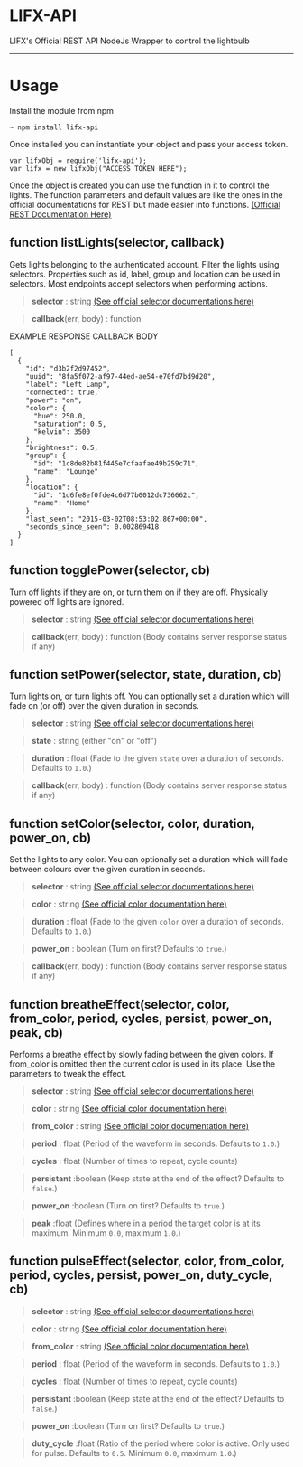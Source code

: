 # LIFX-API 
LIFX's Official REST API NodeJs Wrapper to control the lightbulb 


----------

Usage 
=============
Install the module from npm 

    ~ npm install lifx-api 

Once installed you can instantiate your object and pass your access token. 

    var lifxObj = require('lifx-api');
    var lifx = new lifxObj("ACCESS TOKEN HERE");

Once the object is created you can use the function in it to control the lights. 
The function parameters and default values are like the ones in the official documentations for REST but made easier into functions. [(Official REST Documentation Here)](http://developer.lifx.com/)

function listLights(selector, callback)
---------------------------------------

Gets lights belonging to the authenticated account. Filter the lights using selectors. Properties such as id, label, group and location can be used in selectors. Most endpoints accept selectors when performing actions.

> **selector** : string [(See official selector documentations here)](http://developer.lifx.com/#selectors)

> **callback**(err, body) : function 


EXAMPLE RESPONSE CALLBACK BODY

    [
      {
        "id": "d3b2f2d97452",
        "uuid": "8fa5f072-af97-44ed-ae54-e70fd7bd9d20",
        "label": "Left Lamp",
        "connected": true,
        "power": "on",
        "color": {
          "hue": 250.0,
          "saturation": 0.5,
          "kelvin": 3500
        },
        "brightness": 0.5,
        "group": {
          "id": "1c8de82b81f445e7cfaafae49b259c71",
          "name": "Lounge"
        },
        "location": {
          "id": "1d6fe8ef0fde4c6d77b0012dc736662c",
          "name": "Home"
        },
        "last_seen": "2015-03-02T08:53:02.867+00:00",
        "seconds_since_seen": 0.002869418
      }
    ]

function togglePower(selector, cb)
---------------------------------------

Turn off lights if they are on, or turn them on if they are off. Physically powered off lights are ignored.

> **selector** : string [(See official selector documentations here)](http://developer.lifx.com/#selectors)

> **callback**(err, body) : function (Body contains server response status if any) 



function setPower(selector, state, duration, cb)
---------------------------------------
Turn lights on, or turn lights off. You can optionally set a duration which will fade on (or off) over the given duration in seconds.

> **selector** : string [(See official selector documentations here)](http://developer.lifx.com/#selectors)

> **state** : string (either "on" or "off") 

> **duration** : float (Fade to the given `state` over a duration of seconds. Defaults to `1.0`.)

> **callback**(err, body) : function (Body contains server response status if any) 


function setColor(selector, color, duration, power_on, cb)
---------------------------------------
Set the lights to any color. You can optionally set a duration which will fade between colours over the given duration in seconds.

> **selector** : string [(See official selector documentations here)](http://developer.lifx.com/#selectors)

> **color** : string [(See official color documentation here)](http://developer.lifx.com/#colors)

> **duration** : float (Fade to the given `color` over a duration of seconds. Defaults to `1.0`.)

> **power_on** : boolean (Turn on first? Defaults to `true`.)

> **callback**(err, body) : function (Body contains server response status if any) 


function breatheEffect(selector, color, from_color, period, cycles, persist, power_on, peak, cb)
---------------------------------------
Performs a breathe effect by slowly fading between the given colors. If from_color is omitted then the current color is used in its place. Use the parameters to tweak the effect.

> **selector** : string [(See official selector documentations here)](http://developer.lifx.com/#selectors)

> **color** : string [(See official color documentation here)](http://developer.lifx.com/#colors)

> **from_color** : string [(See official color documentation here)](http://developer.lifx.com/#colors)

> **period** : float (Period of the waveform in seconds. Defaults to `1.0`.)

> **cycles** : float (Number of times to repeat, cycle counts) 

> **persistant** :boolean (Keep state at the end of the effect? Defaults to `false`.)

> **power_on** :boolean (Turn on first? Defaults to `true`.)

> **peak** :float (Defines where in a period the target color is at its maximum. Minimum `0.0`, maximum `1.0`.)



function pulseEffect(selector, color, from_color, period, cycles, persist, power_on, duty_cycle, cb)
---------------------------------------
> **selector** : string [(See official selector documentations here)](http://developer.lifx.com/#selectors)

> **color** : string [(See official color documentation here)](http://developer.lifx.com/#colors)

> **from_color** : string [(See official color documentation here)](http://developer.lifx.com/#colors)

> **period** : float (Period of the waveform in seconds. Defaults to `1.0`.)

> **cycles** : float (Number of times to repeat, cycle counts) 

> **persistant** :boolean (Keep state at the end of the effect? Defaults to `false`.)

> **power_on** :boolean (Turn on first? Defaults to `true`.)

> **duty_cycle** :float (Ratio of the period where color is active. Only used for pulse. Defaults to `0.5`. Minimum `0.0`, maximum `1.0`.)



